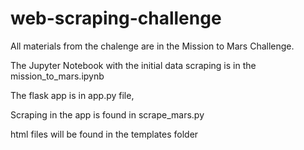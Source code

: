 # web-scraping-challenge

All materials from the chalenge are in the Mission to Mars Challenge.

The Jupyter Notebook with the initial data scraping is in the mission_to_mars.ipynb 

The flask app is in app.py file,

Scraping in the app is found in scrape_mars.py

html files will be found in the templates folder

